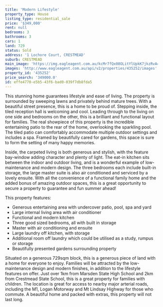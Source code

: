 ```yaml
---
title: 'Modern Lifestyle'
property_type: House
listing_type: residential_sale
price: '$349,000'
rent: null
bedrooms: 3
bathrooms: 3
cars: 1
land: 729
status: Sold
address: '1 Lochore Court, CRESTMEAD'
suburb: CRESTMEAD
main_image: 'https://img.eagleagent.com.au/kcMr7fQx08OLitYlUpkK7jkzRvA=/1280x854/smart/https://s3-us-west-2.amazonaws.com/eagleagent-orig/images/6822255/129094282-image-M.jpg'
images: 'http://www.eagleagent.com.au/api/v2/properties/435252/images'
property_id: '435252'
price_search: '349000.0'
id: effe4770-e5b5-43f6-bad0-039f7db8fda5
---
```

This stunning home guarantees lifestyle and ease of living. The property is surrounded by sweeping lawns and privately behind mature trees. With a beautiful street presence, this is a home to be proud of. Stepping inside, the tiled reception hall is welcoming and cool. Leading through to the living on one side and bedrooms on the other, this is a brilliant and functional layout for families. The real showpiece of this property is the incredible entertaining patio to the rear of the home, overlooking the sparkling pool. The tiled patio can comfortably accommodate multiple outdoor settings and includes a spa. Framed by beautifully cared for gardens, this space is sure to form the setting of many happy memories.

Inside, the carpeted living is both generous and stylish, with the feature bay-window adding character and plenty of light. The eat-in kitchen sits between the indoor and outdoor living, and is a wonderful example of low-maintenance and modern design. The three bedrooms each include built-in storage, the large master suite is also air conditioned and serviced by a lovely ensuite. With all the convenience of a functional family home and the added bonus of amazing outdoor spaces, this is a great opportunity to secure a property to guarantee and fun summer ahead!

This property features:

*  Generous entertaining area with undercover patio, pool, spa and yard
*  Large internal living area with air conditioner
*  Functional and modern kitchen
*  Three good sized bedrooms, all with built in storage
*  Master with air conditioning and ensuite
*  Large laundry off kitchen, with storage
*  Additional room off laundry which could be utilised as a study, rumpus or storage
*  Beautifully presented gardens surrounding property

Situated on a generous 729sqm block, this is a generous piece of land with a home for everyone to enjoy. Families will be attracted by the low-maintenance design and modern finishes, in addition to the lifestyle features on offer. Just over 1km from Marsden State High School and 2km from Crestmead State School, this is a great property for families with children. The location is great for access to nearby major arterial roads, including the M1, Logan Motorway and Mt Lindsay Highway for those who commute. A beautiful home and packed with extras, this property will not last long.